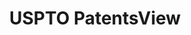 ---
bigquery: https://console.cloud.google.com/bigquery?p=patents-public-data&d=patentsview&page=dataset
citation: Attribution should be given to PatentsView for use, distribution, or derivative
  works.
code: https://github.com/CSSIP-AIR/PatentsView-Code-Snippets/
contributors: USPTO
cost: None
description: 'PatentsView includes US patent data including raw data (summaries, applications,
  pregrant applications), disambugations of inventors and assignees, and inventor
  gender estimates.  Also foreign priority data, # of figures and sheets, and government
  interest statements.'
documentation: https://patentsview.org/query/builder-faqs
last_edit: Mon, 04 Apr 2022 19:02:57 GMT
location: https://patentsview.org/
maintained_by: USPTO
record_creation_timestamp: 12/2/2020 17:20:46
schema_fields: '[''subgroup'', ''country_transformed'', ''subclass_id'', ''designation'',
  ''publication_number'', ''disamb_assignee_id_20200630'', ''level_one'', ''latlong'',
  ''action_date'', ''state_fips'', ''main_group'', ''patent_id'', ''type'', ''disamb_inventor_id_20170808'',
  ''male_flag'', ''disamb_assignee_id_20200929'', ''lname'', ''kind'', ''location_id'',
  ''disamb_inventor_id_20171003'', ''disclaimer_date'', ''field_title'', ''disamb_inventor_id_20171226'',
  ''applicant_type'', ''fname'', ''id'', ''assignee_id'', ''disamb_inventor_id_20201229'',
  ''variety'', ''organization'', ''num_claims'', ''abstract'', ''classification_status'',
  ''num_figures'', ''latin_name'', ''disamb_inventor_id_20170307'', ''exemplary'',
  ''term_grant'', ''name_last'', ''sequence'', ''longitude'', ''organization_id'',
  ''county_fips'', ''disamb_assignee_id_20191008'', ''field_id'', ''disamb_assignee_id_20190820'',
  ''subgroup_id'', ''rawinventor_id'', ''male'', ''doc_type'', ''filename'', ''group_id'',
  ''date'', ''citation_id'', ''reldocno'', ''attribution_status'', ''symbol_position'',
  ''disamb_assignee_id_20181127'', ''inventor_id'', ''subcategory_id'', ''_102_date'',
  ''f102_date'', ''doctype'', ''category_id'', ''classification_value'', ''num_sheets'',
  ''title'', ''disamb_inventor_id_20180528'', ''level_two'', ''section'', ''lapse_of_patent'',
  ''disamb_inventor_id_20200331'', ''latitude'', ''classification_data_source'', ''county'',
  ''subsection_id'', ''subclass'', ''category'', ''gi_statement'', ''rule_47'', ''application_id'',
  ''status'', ''contract_award_number'', ''mainclass_id'', ''role'', ''withdrawn'',
  ''disamb_inventor_id_20190820'', ''country'', ''disamb_inventor_id_20200630'', ''rel_id'',
  ''_371_date'', ''group'', ''length'', ''num'', ''series_code'', ''disamb_assignee_id_20190312'',
  ''disamb_inventor_id_20200929'', ''ipc_version_indicator'', ''deceased'', ''name_first'',
  ''disamb_inventor_id_20191231'', ''disamb_inventor_id_20181127'', ''level_three'',
  ''rawassignee_id'', ''disamb_inventor_id_20190312'', ''uuid'', ''disamb_assignee_id_20191231'',
  ''lawyer_id'', ''classification_level'', ''name'', ''dependent'', ''state'', ''term_disclaimer'',
  ''term_extension'', ''ipc_class'', ''relkind'', ''f371_date'', ''text'', ''number'',
  ''section_id'', ''disamb_assignee_id_20200331'', ''city'', ''rawlocation_id'', ''disamb_inventor_id_20191008'',
  ''sector_title'']'
shortname: patentsview
tags:
- disambiguation
- United States
- gender
terms_of_use: Creative Commons Attribution 4.0 International License.
timeframe: 1963-1999
title: USPTO PatentsView
uuid: cf1780b1-e265-4e49-8d1d-83b9cfe0fd9a
---